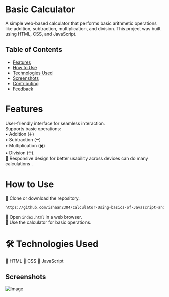 
#  Basic Calculator
A simple web-based calculator that performs basic arithmetic operations like addition, subtraction, multiplication, and division. This project was built using HTML, CSS, and JavaScript.


## Table of Contents
- [Features](#features)
- [How to Use](#how-to-use)
- [Technologies Used](#technologies-used)
- [Screenshots](#screenshots)
- [Contributing](#contributing)
- [Feedback](#feedback)

#  Features
User-friendly interface for seamless interaction.  
 Supports basic operations:  
• Addition (➕)  
• Subtraction (➖)  
• Multiplication (✖️)  
• Division (➗).    
📱 Responsive design for better usability across devices can do many calculations .

#  How to Use  
🔸 Clone or download the repository.  
```bash 
https://github.com/ishaan2304/Calculator-Using-basics-of-Javascript-and-CSS.git
```
🔸 Open ```index.html``` in a web browser.  
🔸 Use the calculator for basic operations.

# 🛠️ Technologies Used
🔸 HTML
🔸 CSS
🔸 JavaScript
## Screenshots
![Image](https://github.com/user-attachments/assets/581ce624-fca9-4f67-b5d2-dabba9c63b46)  

